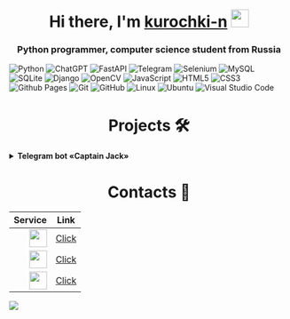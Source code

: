 <h1 align="center">Hi there, I'm <a href="https://t.me/kurochki_n" target="_blank">kurochki-n</a> 
<img src="https://github.com/blackcater/blackcater/raw/main/images/Hi.gif" height="32"/></h1>
<h3 align="center">Python programmer, computer science student from Russia</h3>

![Python](https://img.shields.io/badge/python-3670A0?style=for-the-badge&logo=python&logoColor=ffdd54) ![ChatGPT](https://img.shields.io/badge/chatGPT-74aa9c?style=for-the-badge&logo=openai&logoColor=white) ![FastAPI](https://img.shields.io/badge/FastAPI-005571?style=for-the-badge&logo=fastapi) ![Telegram](https://img.shields.io/badge/Telegram-2CA5E0?style=for-the-badge&logo=telegram&logoColor=white) ![Selenium](https://img.shields.io/badge/-selenium-%43B02A?style=for-the-badge&logo=selenium&logoColor=white) ![MySQL](https://img.shields.io/badge/mysql-4479A1.svg?style=for-the-badge&logo=mysql&logoColor=white) ![SQLite](https://img.shields.io/badge/sqlite-%2307405e.svg?style=for-the-badge&logo=sqlite&logoColor=white) ![Django](https://img.shields.io/badge/django-%23092E20.svg?style=for-the-badge&logo=django&logoColor=white) ![OpenCV](https://img.shields.io/badge/opencv-%23white.svg?style=for-the-badge&logo=opencv&logoColor=white) ![JavaScript](https://img.shields.io/badge/javascript-%23323330.svg?style=for-the-badge&logo=javascript&logoColor=%23F7DF1E) ![HTML5](https://img.shields.io/badge/html5-%23E34F26.svg?style=for-the-badge&logo=html5&logoColor=white) ![CSS3](https://img.shields.io/badge/css3-%231572B6.svg?style=for-the-badge&logo=css3&logoColor=white) ![Github Pages](https://img.shields.io/badge/github%20pages-121013?style=for-the-badge&logo=github&logoColor=white) ![Git](https://img.shields.io/badge/git-%23F05033.svg?style=for-the-badge&logo=git&logoColor=white) ![GitHub](https://img.shields.io/badge/github-%23121011.svg?style=for-the-badge&logo=github&logoColor=white) ![Linux](https://img.shields.io/badge/Linux-FCC624?style=for-the-badge&logo=linux&logoColor=black) ![Ubuntu](https://img.shields.io/badge/Ubuntu-E95420?style=for-the-badge&logo=ubuntu&logoColor=white) ![Visual Studio Code](https://img.shields.io/badge/Visual%20Studio%20Code-0078d7.svg?style=for-the-badge&logo=visual-studio-code&logoColor=white)

<h1 align="center">Projects 🛠️</h1> 

<details>
  <summary><b>Telegram bot «Captain Jack»</b></summary>
            <img src="https://github.com/kurochki-n/kurochki-n/assets/160146470/2c352c1f-2fb4-4022-b827-a5e735d88d58">
            <a>I made a telegram bot for the tobacco company «Captain Jack»</a><br>
            <a>Link - <a href="https://t.me/CapJack_bot">Click</a></a>
</details>

<h1 align="center">Contacts 📱</h1> 

| Service | Link |
|-----:|-----------|
|<img height="32" width="32" src="https://simpleicons.org/icons/telegram.svg" />|<a href="https://t.me/kurochkin_bots" target="_blank">Click</a>|
|<img height="32" width="32" src="https://simpleicons.org/icons/upwork.svg" />|<a href="https://kwork.ru/user/kurochki_n" target="_blank">Click</a>|
|<img height="32" width="32" src="https://simpleicons.org/icons/maildotru.svg" />|<a href="https://willson2019.octa@mail.ru" target="_blank">Click</a>|


![](https://komarev.com/ghpvc/?username=kurochki-n)

            
